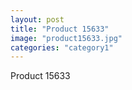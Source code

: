 ```yaml
---
layout: post
title: "Product 15633"
image: "product15633.jpg"
categories: "category1"
---
```

Product 15633
